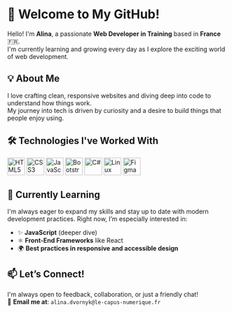 <!-- README.md -->

# 👋 Welcome to My GitHub!

Hello! I'm **Alina**, a passionate **Web Developer in Training** based in **France** 🇫🇷.  
I'm currently learning and growing every day as I explore the exciting world of web development.



## 💡 About Me

I love crafting clean, responsive websites and diving deep into code to understand how things work.  
My journey into tech is driven by curiosity and a desire to build things that people enjoy using.



## 🛠️ Technologies I've Worked With

<div align="left">
  <img src="https://cdn.jsdelivr.net/gh/devicons/devicon/icons/html5/html5-original.svg" title="HTML5" width="40" />
  <img src="https://cdn.jsdelivr.net/gh/devicons/devicon/icons/css3/css3-original.svg" title="CSS3" width="40" />
  <img src="https://cdn.jsdelivr.net/gh/devicons/devicon/icons/javascript/javascript-original.svg" title="JavaScript" width="40" />
  <img src="https://cdn.jsdelivr.net/gh/devicons/devicon/icons/bootstrap/bootstrap-original.svg" title="Bootstrap" width="40" />
  <img src="https://cdn.jsdelivr.net/gh/devicons/devicon/icons/csharp/csharp-original.svg" title="C#" width="40" />
  <img src="https://cdn.jsdelivr.net/gh/devicons/devicon/icons/linux/linux-original.svg" title="Linux" width="40" />
  <img src="https://cdn.jsdelivr.net/gh/devicons/devicon/icons/figma/figma-original.svg" title="Figma" width="40" />
</div>



## 🌱 Currently Learning

I'm always eager to expand my skills and stay up to date with modern development practices. Right now, I’m especially interested in:

- ✨ **JavaScript** (deeper dive)
- ⚛️ **Front-End Frameworks** like React
- 🌍 **Best practices in responsive and accessible design**



## 📫 Let’s Connect!

I'm always open to feedback, collaboration, or just a friendly chat!  
📧 **Email me at**: `alina.dvornyk@le-capus-numerique.fr`



<!-- Optional future sections you might want to add:
## 🧠 Projects I'm Proud Of

## 📚 Courses I'm Taking

## 🎨 Personal Interests
-->

